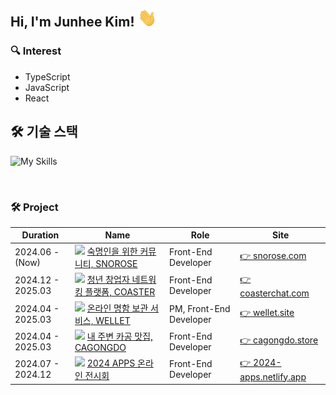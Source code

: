 
## Hi, I'm Junhee Kim! <img src="https://raw.githubusercontent.com/ABSphreak/ABSphreak/master/gifs/Hi.gif" width="30px">

### 🔍 Interest
- TypeScript
- JavaScript
- React

## 🛠 기술 스택

![My Skills](https://skillicons.dev/icons?i=ts,js,html,css,react,emotion,styledcomponents,vite,npm,yarn,netlify,vercel,cloudflare,figma)

<br>

### 🛠️ Project

<table>
  <thead>
    <tr>
      <th>Duration</th>
      <th>Name</th>
      <th>Role</th>
      <th>Site</th>
    </tr>
  </thead>
  <tbody>
    <tr> <!-- project -->
      <td>2024.06 - (Now)</td>
      <td>
        <img width="30" src="https://github.com/user-attachments/assets/a03766f5-f777-4d9d-b307-9b521ddbbe25">
        <a href="https://github.com/snorose/snorose-front-react">숙명인을 위한 커뮤니티, SNOROSE</a>
      </td>
      <td>
        Front-End Developer
      </td>
      <td>
        <a href="https://www.snorose.com"> 👉 snorose.com </a>
      </td>
    </tr>
    <tr> <!-- project -->
      <td>2024.12 - 2025.03</td>
      <td>
        <img width="30" src="https://github.com/user-attachments/assets/10a47209-483c-41ef-b056-2dcb737cb4f8">
        <a href="https://github.com/Coastee/COASTER-Client">청년 창업자 네트워킹 플랫폼, COASTER</a>
      </td>
      <td>
        Front-End Developer
      </td>
      <td>
        <a href="https://www.coasterchat.com"> 👉 coasterchat.com </a>
      </td>
    </tr>
    <tr> <!-- project -->
      <td>2024.04 - 2025.03</td>
      <td>
        <img width="30" src="https://github.com/user-attachments/assets/27090284-961c-4471-b8e5-872ab78bc679"/> 
        <a href="https://github.com/APPS-sookmyung/2024-WELLET-client">온라인 명함 보관 서비스, WELLET</a>
      </td>
      <td>
        PM, Front-End Developer
      </td>
      <td>
        <a href="https://wellet.site"> 👉 wellet.site </a>
      </td>
    </tr>
    <tr> <!-- project -->
      <td>2024.04 - 2025.03</td>
      <td>
        <img width="30" src="https://github.com/user-attachments/assets/a8bed62e-0893-4064-b803-6983a576bc51"/> 
        <a href="https://github.com/APPS-sookmyung/2024-Cagongdo">내 주변 카공 맛집, CAGONGDO</a>
      </td>
      <td>
        Front-End Developer
      </td>
      <td>
        <a href="https://cagongdo.store"> 👉 cagongdo.store </a>
      </td>
    </tr>
    <tr> <!-- project -->
      <td>2024.07 - 2024.12</td>
      <td>
        <img width="30" src="https://github.com/user-attachments/assets/a6363634-d200-4d03-806c-8f376fbd2771"/> 
        <a href="https://github.com/APPS-sookmyung/2024-APPS-Exhibition-Webpage">2024 APPS 온라인 전시회</a>
      </td>
      <td>
        Front-End Developer
      </td>
      <td>
        <a href="https://2024-apps.netlify.app"> 👉 2024-apps.netlify.app </a>
      </td>
    </tr>
  </tbody>
</table>
